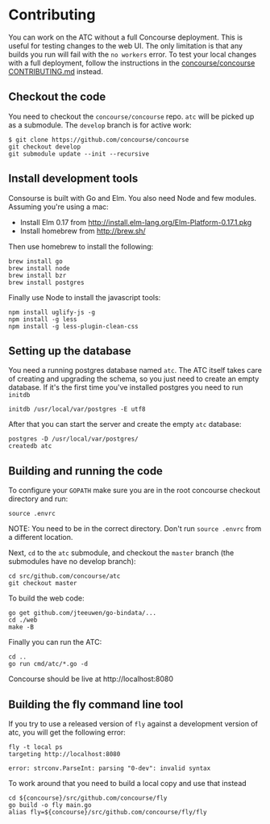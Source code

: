 # Contributing

You can work on the ATC without a full Concourse deployment. This is useful for testing changes to the web UI. The only limitation is that any builds you run will fail with the `no workers` error. To test your local changes with a full deployment, follow the instructions in the [concourse/concourse CONTRIBUTING.md](https://github.com/concourse/concourse/blob/develop/CONTRIBUTING.md) instead.

## Checkout the code
You need to checkout the `concourse/concourse` repo. `atc` will be picked up as a submodule. The `develop` branch is for active work:

```
$ git clone https://github.com/concourse/concourse
git checkout develop
git submodule update --init --recursive  
```

## Install development tools
Consourse is built with Go and Elm. You also need Node and few modules. Assuming you're using a mac:

- Install Elm 0.17 from http://install.elm-lang.org/Elm-Platform-0.17.1.pkg
- Install homebrew from http://brew.sh/

Then use homebrew to install the following:

```
brew install go
brew install node
brew install bzr
brew install postgres
```

Finally use Node to install the javascript tools:

```
npm install uglify-js -g
npm install -g less
npm install -g less-plugin-clean-css
```

## Setting up the database

You need a running postgres database named `atc`. The ATC itself takes care of creating and upgrading the schema, so you just need to create an empty database. If it's the first time you've installed postgres you need to run `initdb`

```
initdb /usr/local/var/postgres -E utf8
```

After that you can start the server and create the empty `atc` database:

```
postgres -D /usr/local/var/postgres/
createdb atc
```

## Building and running the code

To configure your `GOPATH` make sure you are in the root concourse checkout directory and run:

```
source .envrc
```

NOTE: You need to be in the correct directory. Don't run `source .envrc` from a different location.

Next, `cd` to the `atc` submodule, and checkout the `master` branch (the submodules have no develop branch):

```
cd src/github.com/concourse/atc
git checkout master
```

To build the web code:

```
go get github.com/jteeuwen/go-bindata/...
cd ./web
make -B
```

Finally you can run the ATC:

```
cd ..
go run cmd/atc/*.go -d     
```

Concourse should be live at http://localhost:8080


## Building the fly command line tool

If you try to use a released version of `fly` against a development version of atc,
you will get the following error:

```
fly -t local ps 
targeting http://localhost:8080

error: strconv.ParseInt: parsing "0-dev": invalid syntax
```

To work around that you need to build a local copy and use that instead

```
cd ${concourse}/src/github.com/concourse/fly
go build -o fly main.go
alias fly=${concourse}/src/github.com/concourse/fly/fly
```
